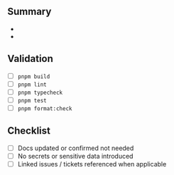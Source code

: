## Summary

-
-

## Validation

- [ ] `pnpm build`
- [ ] `pnpm lint`
- [ ] `pnpm typecheck`
- [ ] `pnpm test`
- [ ] `pnpm format:check`

## Checklist

- [ ] Docs updated or confirmed not needed
- [ ] No secrets or sensitive data introduced
- [ ] Linked issues / tickets referenced when applicable
